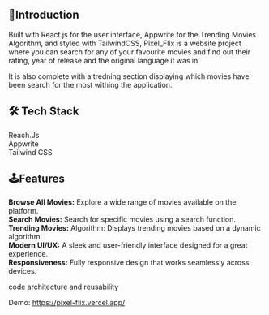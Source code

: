 ## 🚀Introduction

Built with React.js for the user interface, Appwrite for the Trending Movies Algorithm, and styled with TailwindCSS, Pixel_Flix is a website project where you can search for any of your favourite movies and find out their rating, year of release and the original language it was in.

It is also complete with a tredning section displaying which movies have been search for the most withing the application.

## 🛠️ Tech Stack
Reach.Js <br>
Appwrite <br>
Tailwind CSS

## 🕹️Features
**Browse All Movies:** Explore a wide range of movies available on the platform. <br>
**Search Movies:** Search for specific movies using a search function. <br>
**Trending Movies:** Algorithm: Displays trending movies based on a dynamic algorithm.<br>
**Modern UI/UX:** A sleek and user-friendly interface designed for a great experience.<br>
**Responsiveness:** Fully responsive design that works seamlessly across devices.<br>

 code architecture and reusability 

 Demo: https://pixel-flix.vercel.app/
